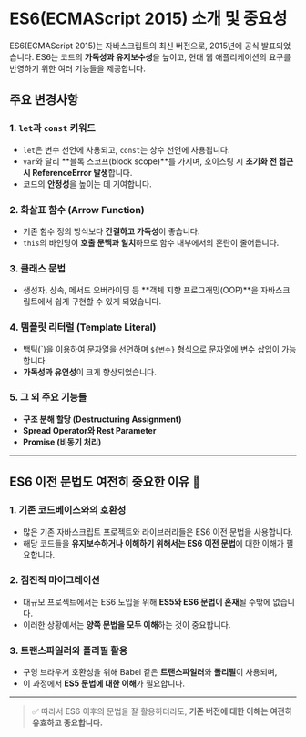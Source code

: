 # ES6(ECMAScript 2015) 소개 및 중요성

ES6(ECMAScript 2015)는 자바스크립트의 최신 버전으로, 2015년에 공식 발표되었습니다. ES6는 코드의 **가독성과 유지보수성**을 높이고, 현대 웹 애플리케이션의 요구를 반영하기 위한 여러 기능들을 제공합니다.  

## 주요 변경사항

### 1. `let`과 `const` 키워드
- `let`은 변수 선언에 사용되고, `const`는 상수 선언에 사용됩니다.
- `var`와 달리 **블록 스코프(block scope)**를 가지며, 호이스팅 시 **초기화 전 접근 시 ReferenceError 발생**합니다.
- 코드의 **안정성**을 높이는 데 기여합니다.

### 2. 화살표 함수 (Arrow Function)
- 기존 함수 정의 방식보다 **간결하고 가독성**이 좋습니다.
- `this`의 바인딩이 **호출 문맥과 일치**하므로 함수 내부에서의 혼란이 줄어듭니다.

### 3. 클래스 문법
- 생성자, 상속, 메서드 오버라이딩 등 **객체 지향 프로그래밍(OOP)**을 자바스크립트에서 쉽게 구현할 수 있게 되었습니다.

### 4. 템플릿 리터럴 (Template Literal)
- 백틱(\`)을 이용하여 문자열을 선언하며 `${변수}` 형식으로 문자열에 변수 삽입이 가능합니다.
- **가독성과 유연성**이 크게 향상되었습니다.

### 5. 그 외 주요 기능들
- **구조 분해 할당 (Destructuring Assignment)**
- **Spread Operator와 Rest Parameter**
- **Promise (비동기 처리)**

---

## ES6 이전 문법도 여전히 중요한 이유 🤔

### 1. 기존 코드베이스와의 호환성
- 많은 기존 자바스크립트 프로젝트와 라이브러리들은 ES6 이전 문법을 사용합니다.
- 해당 코드들을 **유지보수하거나 이해하기 위해서는 ES6 이전 문법**에 대한 이해가 필요합니다.

### 2. 점진적 마이그레이션
- 대규모 프로젝트에서는 ES6 도입을 위해 **ES5와 ES6 문법이 혼재**될 수밖에 없습니다.
- 이러한 상황에서는 **양쪽 문법을 모두 이해**하는 것이 중요합니다.

### 3. 트랜스파일러와 폴리필 활용
- 구형 브라우저 호환성을 위해 Babel 같은 **트랜스파일러**와 **폴리필**이 사용되며,
- 이 과정에서 **ES5 문법에 대한 이해**가 필요합니다.

---

> ✅ 따라서 ES6 이후의 문법을 잘 활용하더라도, **기존 버전에 대한 이해는 여전히 유효하고 중요합니다.**
